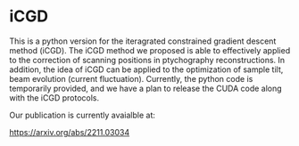 # iCGD

This is a python version for the iteragrated constrained gradient descent method (iCGD).
The iCGD method we proposed is able to effectively applied to the correction of scanning positions in ptychography reconstructions. 
In addition, the idea of iCGD can be applied to the optimization of sample tilt, beam evolution (current fluctuation). 
Currently, the python code is temporarily provided, and we have a plan to release the CUDA code along with the iCGD protocols.

Our publication is currently avaialble at: 

https://arxiv.org/abs/2211.03034
